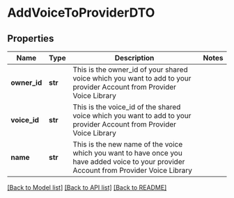 # AddVoiceToProviderDTO

## Properties
Name | Type | Description | Notes
------------ | ------------- | ------------- | -------------
**owner_id** | **str** | This is the owner_id of your shared voice which you want to add to your provider Account from Provider Voice Library | 
**voice_id** | **str** | This is the voice_id of the shared voice which you want to add to your provider Account from Provider Voice Library | 
**name** | **str** | This is the new name of the voice which you want to have once you have added voice to your provider Account from Provider Voice Library | 

[[Back to Model list]](../README.md#documentation-for-models) [[Back to API list]](../README.md#documentation-for-api-endpoints) [[Back to README]](../README.md)

